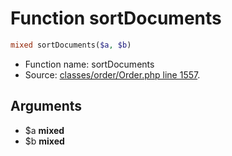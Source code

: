 Function sortDocuments
===========================





```php
mixed sortDocuments($a, $b)
```

* Function name: sortDocuments
* Source: [classes/order/Order.php line 1557](https://github.com/PrestaShop/PrestaShop/blob/1.6.0.1/classes/order/Order.php#L1557).

Arguments
---------

* $a **mixed**
* $b **mixed**

